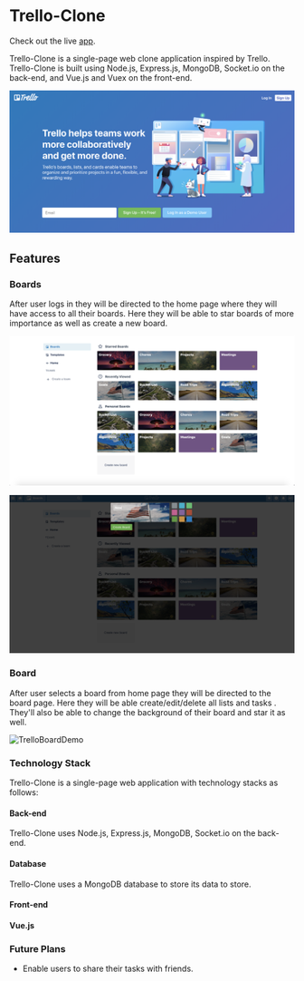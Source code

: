 # Trello-Clone
 
Check out the live [app](https://trello2.herokuapp.com/).

<!-- [Yocal Design Documents](https://github.com/hkryucr/fsp-yocal/wiki) -->

Trello-Clone is a single-page web clone application inspired by Trello. Trello-Clone is built using Node.js, Express.js, MongoDB, Socket.io on the back-end, and Vue.js and Vuex on the front-end. 

![TrelloSpalsh](/client/public/TrelloSplash.png)

## Features

### Boards
After user logs in they will be directed to the home page where they will have access to all their boards.  Here they will be able to star boards of more importance as well as create a new board.

![TrelloBoards](/client/public/TrelloBoards.png)

![TrelloCreate](/client/public/TrelloCreate.png)

### Board
After user selects a board from home page they will be directed to the board page.  Here they will be able create/edit/delete all lists and tasks .  They'll also be able to change the background of their board and star it as well.  

![TrelloBoardDemo](https://user-images.githubusercontent.com/55060570/98197721-34a81080-1edc-11eb-86f8-65dbe3e5bce0.gif)


### Technology Stack
Trello-Clone is a single-page web application with technology stacks as follows: 

#### Back-end
Trello-Clone uses Node.js, Express.js, MongoDB, Socket.io on the back-end.

#### Database
Trello-Clone uses a MongoDB database to store its data to store.
 
#### Front-end
#### Vue.js 

### Future Plans
- Enable users to share their tasks with friends.

